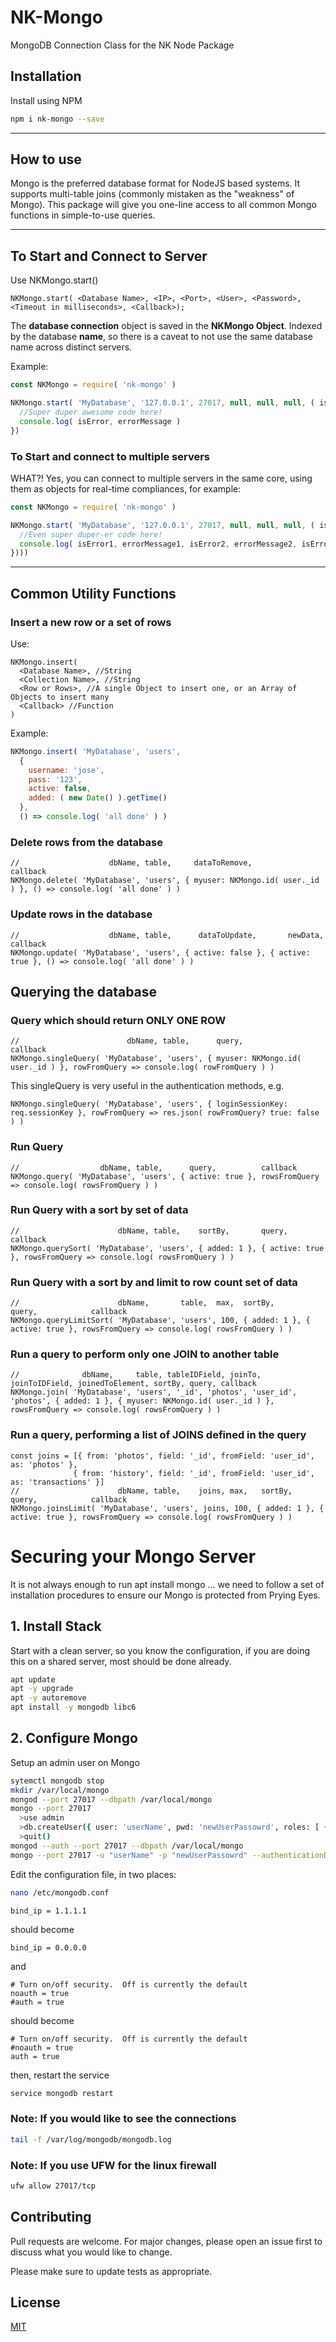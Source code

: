 # NK-Mongo
MongoDB Connection Class for the NK Node Package

## Installation

Install using NPM

```bash
npm i nk-mongo --save
```
---
## How to use

Mongo is the preferred database format for NodeJS based systems. It supports multi-table joins (commonly mistaken as the "weakness" of Mongo). This package will give you one-line access to all common Mongo functions in simple-to-use queries.

---

## To Start and Connect to Server

Use NKMongo.start()

`NKMongo.start( <Database Name>, <IP>, <Port>, <User>, <Password>, <Timeout in milliseconds>, <Callback>);`

The **database connection** object is saved in the **NKMongo Object**. Indexed by the database **name**, so there is a caveat to not use the same database name across distinct servers.

Example:
```javascript
const NKMongo = require( 'nk-mongo' )

NKMongo.start( 'MyDatabase', '127.0.0.1', 27017, null, null, null, ( isError, errorMessage ) => {
  //Super duper awesome code here!
  console.log( isError, errorMessage )
})
```

### To Start and connect to **multiple servers**

WHAT?! Yes, you can connect to multiple servers in the same core, using them as objects for real-time compliances, for example:
```javascript
const NKMongo = require( 'nk-mongo' )

NKMongo.start( 'MyDatabase', '127.0.0.1', 27017, null, null, null, ( isError1, errorMessage1 ) => NKMongo.start( 'RemoteDB1', 'remote.mydomain.com', 27017, null, null, null, ( isError2, errorMessage2 ) => NKMongo.start( 'RemoteDB2', 'remote2.mydomain.com', 27017, null, null, null, ( isError3, errorMessage3 ) => {
  //Even super duper-er code here!
  console.log( isError1, errorMessage1, isError2, errorMessage2, isError3, errorMessage3 )
})))
```
---

## Common Utility Functions

### **Insert** a new row or a set of rows
Use: 
```
NKMongo.insert( 
  <Database Name>, //String 
  <Collection Name>, //String
  <Row or Rows>, //A single Object to insert one, or an Array of Objects to insert many
  <Callback> //Function
) 
```

Example:
```javascript
NKMongo.insert( 'MyDatabase', 'users', 
  { 
    username: 'jose', 
    pass: '123', 
    active: false, 
    added: ( new Date() ).getTime() 
  }, 
  () => console.log( 'all done' ) )
```

### Delete rows from the database
```node
//                    dbName, table,     dataToRemove,                      callback
NKMongo.delete( 'MyDatabase', 'users', { myuser: NKMongo.id( user._id ) }, () => console.log( 'all done' ) )
```

### Update rows in the database
```node
//                    dbName, table,      dataToUpdate,       newData,        callback
NKMongo.update( 'MyDatabase', 'users', { active: false }, { active: true }, () => console.log( 'all done' ) )
```

## Querying the database

### Query which should return ONLY ONE ROW
```node
//                        dbName, table,      query,                              callback
NKMongo.singleQuery( 'MyDatabase', 'users', { myuser: NKMongo.id( user._id ) }, rowFromQuery => console.log( rowFromQuery ) )
```
This singleQuery is very useful in the authentication methods, e.g.
```node
NKMongo.singleQuery( 'MyDatabase', 'users', { loginSessionKey: req.sessionKey }, rowFromQuery => res.json( rowFromQuery? true: false ) )
```

### Run Query
```node
//                  dbName, table,      query,          callback
NKMongo.query( 'MyDatabase', 'users', { active: true }, rowsFromQuery => console.log( rowsFromQuery ) )
```

### Run Query with a sort by set of data
```node
//                      dbName, table,    sortBy,       query,              callback
NKMongo.querySort( 'MyDatabase', 'users', { added: 1 }, { active: true }, rowsFromQuery => console.log( rowsFromQuery ) )
```

### Run Query with a sort by and limit to row count set of data
```node
//                      dbName,       table,  max,  sortBy,       query,            callback
NKMongo.queryLimitSort( 'MyDatabase', 'users', 100, { added: 1 }, { active: true }, rowsFromQuery => console.log( rowsFromQuery ) )
```

### Run a query to perform only one JOIN to another table
```node
//              dbName,     table, tableIDField, joinTo, joinToIDField, joinedToElement, sortBy, query, callback
NKMongo.join( 'MyDatabase', 'users', '_id', 'photos', 'user_id', 'photos', { added: 1 }, { myuser: NKMongo.id( user._id ) }, rowsFromQuery => console.log( rowsFromQuery ) )
```

### Run a query, performing a list of JOINS defined in the query
```node
const joins = [{ from: 'photos', field: '_id', fromField: 'user_id', as: 'photos' },
              { from: 'history', field: '_id', fromField: 'user_id', as: 'transactions' }]
//                      dbName, table,    joins, max,   sortBy,       query,            callback
NKMongo.joinsLimit( 'MyDatabase', 'users', joins, 100, { added: 1 }, { active: true }, rowsFromQuery => console.log( rowsFromQuery ) )
```

# Securing your Mongo Server

It is not always enough to run apt install mongo ... we need to follow a set of installation procedures to ensure our Mongo is protected from Prying Eyes.

## 1. Install Stack

Start with a clean server, so you know the configuration, if you are doing this on a shared server, most should be done already.

```bash
apt update
apt -y upgrade
apt -y autoremove
apt install -y mongodb libc6
```

## 2. Configure Mongo

Setup an admin user on Mongo

```bash
sytemctl mongodb stop
mkdir /var/local/mongo
mongod --port 27017 --dbpath /var/local/mongo
mongo --port 27017
  >use admin
  >db.createUser({ user: 'userName', pwd: 'newUserPassowrd', roles: [ { role: 'userAdminAnyDatabase', db:'admin'} ] } )
  >quit()
mongod --auth --port 27017 --dbpath /var/local/mongo
mongo --port 27017 -u "userName" -p "newUserPassowrd" --authenticationDatabase "admin"
```

Edit the configuration file, in two places:

```bash
nano /etc/mongodb.conf
```

```
bind_ip = 1.1.1.1
```
should become
```
bind_ip = 0.0.0.0
```

and

```
# Turn on/off security.  Off is currently the default
noauth = true
#auth = true
```
should become
```
# Turn on/off security.  Off is currently the default
#noauth = true
auth = true
```

then, restart the service

```bash
service mongodb restart
```

### Note: If you would like to see the connections
```bash
tail -f /var/log/mongodb/mongodb.log
```

### Note: If you use UFW for the linux firewall
```bash
ufw allow 27017/tcp
```


## Contributing
Pull requests are welcome. For major changes, please open an issue first to discuss what you would like to change.

Please make sure to update tests as appropriate.

## License
[MIT](https://choosealicense.com/licenses/mit/)
